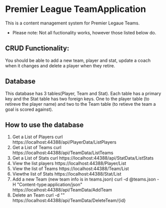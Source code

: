 # Premier League TeamApplication 
This is a content management system for Premier Legaue Teams.
- Please note: Not all fuctionality works, however those listed below do.

## CRUD Functionality:
You should be able to add a new team, player and stat, update a coach when it changes and delete a player when they retire. 

## Database
This database has 3 tables(Player, Team and Stat). Each table has a primary key and the Stat table has two foreign keys. One to the player table (to retireve the player name) and two to the Team table (to retieve the team a goal is scored against).

## How to use the database
 1. Get a List of Players curl https://localhost:44388/api/PlayerData/ListPlayers
 2. Get a List of Teams curl https://localhost:44388/api/TeamData/ListTeams
 3. Get a List of Stats curl https://localhost:44388/api/StatData/ListStats
 4. View the list players https://localhost:44388/Player/List
 5. View the list of Teams https://localhost:44388/Team/List
 6. Viewthe list of Stats https://localhost:44388/Stat/List
 7. Add a new Team (new team info is in teams.json) curl -d @teams.json -H "Content-type:application/json" https://localhost:44388/api/TeamData/AddTeam
 8. Delete an Team curl -d "" https://localhost:44388/api/TeamData/DeleteTeam/{id}






